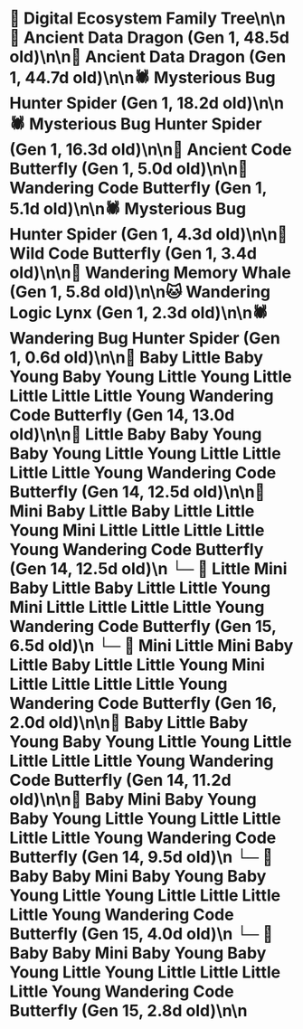 # 🌳 Digital Ecosystem Family Tree\n\n🐉 Ancient Data Dragon (Gen 1, 48.5d old)\n\n🐉 Ancient Data Dragon (Gen 1, 44.7d old)\n\n🕷️ Mysterious Bug Hunter Spider (Gen 1, 18.2d old)\n\n🕷️ Mysterious Bug Hunter Spider (Gen 1, 16.3d old)\n\n🦋 Ancient Code Butterfly (Gen 1, 5.0d old)\n\n🦋 Wandering Code Butterfly (Gen 1, 5.1d old)\n\n🕷️ Mysterious Bug Hunter Spider (Gen 1, 4.3d old)\n\n🦋 Wild Code Butterfly (Gen 1, 3.4d old)\n\n🐋 Wandering Memory Whale (Gen 1, 5.8d old)\n\n🐱 Wandering Logic Lynx (Gen 1, 2.3d old)\n\n🕷️ Wandering Bug Hunter Spider (Gen 1, 0.6d old)\n\n🦋 Baby Little Baby Young Baby Young Little Young Little Little Little Little Young Wandering Code Butterfly (Gen 14, 13.0d old)\n\n🦋 Little Baby Baby Young Baby Young Little Young Little Little Little Little Young Wandering Code Butterfly (Gen 14, 12.5d old)\n\n🦋 Mini Baby Little Baby Little Little Young Mini Little Little Little Little Young Wandering Code Butterfly (Gen 14, 12.5d old)\n  └─ 🦋 Little Mini Baby Little Baby Little Little Young Mini Little Little Little Little Young Wandering Code Butterfly (Gen 15, 6.5d old)\n    └─ 🦋 Mini Little Mini Baby Little Baby Little Little Young Mini Little Little Little Little Young Wandering Code Butterfly (Gen 16, 2.0d old)\n\n🦋 Baby Little Baby Young Baby Young Little Young Little Little Little Little Young Wandering Code Butterfly (Gen 14, 11.2d old)\n\n🦋 Baby Mini Baby Young Baby Young Little Young Little Little Little Little Young Wandering Code Butterfly (Gen 14, 9.5d old)\n  └─ 🦋 Baby Baby Mini Baby Young Baby Young Little Young Little Little Little Little Young Wandering Code Butterfly (Gen 15, 4.0d old)\n  └─ 🦋 Baby Baby Mini Baby Young Baby Young Little Young Little Little Little Little Young Wandering Code Butterfly (Gen 15, 2.8d old)\n\n